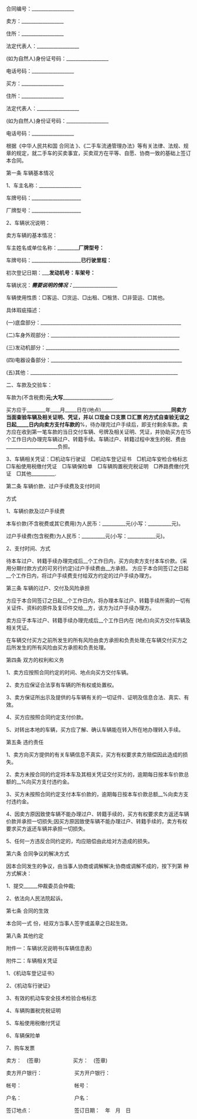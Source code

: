 
 




合同编号：__________________


卖方：__________________


住所：__________________


法定代表人：__________________


(如为自然人)身份证号码：__________________


电话号码：__________________


买方：__________________


住所：__________________


法定代表人：__________________


(如为自然人)身份证号码：__________________


电话号码：__________________


根据《中华人民共和国
合同法
》、《二手车流通管理办法》等有关法律、法规、规章的规定，就二手车的买卖事宜，买卖双方在平等、自愿、协商一致的基础上签订本合同。


第一条 车辆基本情况


1、车主名称：__________________


车牌号码：_____________________


厂牌型号：_____________________


2、车辆状况说明：


卖方车辆的基本情况：


车主姓名或单位名称：___________________________厂牌型号：__________________


车牌号码：_____________________________________已行驶里程：________________


初次登记日期：___________发动机号：____________车架号：____________________


车辆状况：_______________需要说明的情况：__________________________________


车辆使用性质：□客运、□货运、□出租、□租赁、□非营运、□其他。


具体瑕疵描述：


(一)底盘部分：____________________________________________________________


(二)车身外观部分：_______________________________________________________


(三)发动机部分：_________________________________________________________


(四)电器设备部分：________________________________________________________


(五)其他：_______________________________________________________________


二、车款及交验车：


车款为(不含税费)______________元;大写___________________________________.


买方应于________年____月_____日在(地点)__________________________________同卖方当面查验车辆及相关证明、凭证，并以 □现金 □支票 □汇票 的方式自查验无误之日起_____日内向卖方支付车款的____%，待办理完过户手续后，即支付剩余车款。卖方应在收到第一笔车款的当日交付车辆、号牌及相关证明、凭证，并协助买方在15个工作日内办理完车辆过户、转籍手续。车辆过户、转籍过程中发生的税、费由 ______________________负担。


3、车辆相关凭证：□机动车行驶证　□机动车登记证书　□机动车安检合格标志　□车船使用税缴付凭证　□车辆保险单　□车辆购置税完税证明　□养路费缴付凭证　□其他__________.


第二条 车辆价款、过户手续费及支付时间


方式


1、车辆价款及过户手续费


本车价款(不含税费或其它费用)为人民币：__________元(小写：__________元)。


过户手续费(包含税费)为人民币：__________元(小写：____________元)。


2、支付时间、方式


待本车过户、转籍手续办理完成后__个工作日内，买方向卖方支付本车价款。(采用分期付款方式的可另行约定)过户手续费由__方承担。 方应于本合同签订之日起__个工作日内，将过户手续费支付给双方约定的过户手续办理方。


第三条 车辆的过户、交付及风险承担


方应于本合同签订之日起__个工作日内，将办理本车过户、转籍手续所需的一切有关证件、资料的原件及复印件交给__方，该方为过户手续办理方。


卖方应于本车过户、转籍手续办理完成后__个工作日内在 (地点)向买方交付车辆及相关凭证。


在车辆交付买方之前所发生的所有风险由卖方承担和负责处理;在车辆交付买方之后所发生的所有风险由买方承担和负责处理。


第四条 双方的权利和义务


1、卖方应按照合同约定的时间、地点向买方交付车辆。


2、卖方应保证合法享有车辆的所有权或处置权。


3、卖方保证所出示及提供的与车辆有关的一切证件、证明及信息合法、真实、有效。


4、买方应按照合同约定支付价款。


5、对转出本地的车辆，买方应了解、确认车辆能在转入所在地办理转入手续。


第五条 违约责任


1、卖方向买方提供的有关车辆信息不真实，买方有权要求卖方赔偿因此造成的损失。


2、卖方未按合同的约定将本车及其相关凭证交付买方的，逾期每日按本车价款总额的__%向买方支付违约金。


3、买方未按照合同约定支付本车价款的，逾期每日按本车价款总额__%向卖方支付违约金。


4、因卖方原因致使车辆不能办理过户、转籍手续的，买方有权要求卖方返还车辆价款并承担一切损失;因买方原因致使车辆不能办理过户、转籍手续的，卖方有权要求买方返还车辆并承担一切损失。


5、任何一方违反合同约定的，均应赔偿由此给对方造成的损失。


第六条 合同争议的解决方式


因本合同发生的争议，由当事人协商或调解解决;协商或调解不成的，按下列第 种方式解决：


1、提交______仲裁委员会仲裁;


2、依法向人民法院起诉。


第七条 合同的生效


本合同一式 份，经双方当事人签字或盖章之日起生效。


第八条 其他约定


附件一：车辆状况说明书(车辆信息表)


附件二：车辆相关凭证


1、《机动车登记证书》


2、《机动车行驶证》


3、有效的机动车安全技术检验合格标志


4、车辆购置税完税证明


5、车船使用税缴付凭证


6、车辆保险单


7、购车发票


卖方：　(签章) 　　　　　　买方：　(签章)


卖方开户银行： 　　　　　　买方开户银行：


帐号： 　　　　　　　　　　帐号：


户名： 　　　　　　　　　　户名：


签订地点： 　　　　　　　　签订日期：　年　月　日
 


 

 
 
 
 
 
  


  
 

  


  


  
 
 
 
 

